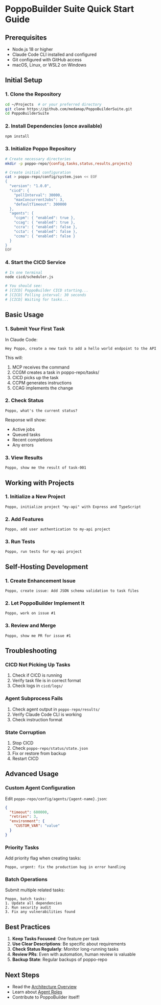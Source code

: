 # PoppoBuilder Suite Quick Start Guide

## Prerequisites

- Node.js 18 or higher
- Claude Code CLI installed and configured
- Git configured with GitHub access
- macOS, Linux, or WSL2 on Windows

## Initial Setup

### 1. Clone the Repository

```bash
cd ~/Projects  # or your preferred directory
git clone https://github.com/medamap/PoppoBuilderSuite.git
cd PoppoBuilderSuite
```

### 2. Install Dependencies (once available)

```bash
npm install
```

### 3. Initialize Poppo Repository

```bash
# Create necessary directories
mkdir -p poppo-repo/{config,tasks,status,results,projects}

# Create initial configuration
cat > poppo-repo/config/system.json << EOF
{
  "version": "1.0.0",
  "cicd": {
    "pollInterval": 30000,
    "maxConcurrentJobs": 3,
    "defaultTimeout": 300000
  },
  "agents": {
    "ccpm": { "enabled": true },
    "ccag": { "enabled": true },
    "ccra": { "enabled": false },
    "ccta": { "enabled": false },
    "ccma": { "enabled": false }
  }
}
EOF
```

### 4. Start the CICD Service

```bash
# In one terminal
node cicd/scheduler.js

# You should see:
# [CICD] PoppoBuilder CICD starting...
# [CICD] Polling interval: 30 seconds
# [CICD] Waiting for tasks...
```

## Basic Usage

### 1. Submit Your First Task

In Claude Code:
```
Hey Poppo, create a new task to add a hello world endpoint to the API
```

This will:
1. MCP receives the command
2. CCGM creates a task in poppo-repo/tasks/
3. CICD picks up the task
4. CCPM generates instructions
5. CCAG implements the change

### 2. Check Status

```
Poppo, what's the current status?
```

Response will show:
- Active jobs
- Queued tasks  
- Recent completions
- Any errors

### 3. View Results

```
Poppo, show me the result of task-001
```

## Working with Projects

### 1. Initialize a New Project

```
Poppo, initialize project "my-api" with Express and TypeScript
```

### 2. Add Features

```
Poppo, add user authentication to my-api project
```

### 3. Run Tests

```
Poppo, run tests for my-api project
```

## Self-Hosting Development

### 1. Create Enhancement Issue

```
Poppo, create issue: Add JSON schema validation to task files
```

### 2. Let PoppoBuilder Implement It

```
Poppo, work on issue #1
```

### 3. Review and Merge

```
Poppo, show me PR for issue #1
```

## Troubleshooting

### CICD Not Picking Up Tasks

1. Check if CICD is running
2. Verify task file is in correct format
3. Check logs in `cicd/logs/`

### Agent Subprocess Fails

1. Check agent output in `poppo-repo/results/`
2. Verify Claude Code CLI is working
3. Check instruction format

### State Corruption

1. Stop CICD
2. Check `poppo-repo/status/state.json`
3. Fix or restore from backup
4. Restart CICD

## Advanced Usage

### Custom Agent Configuration

Edit `poppo-repo/config/agents/{agent-name}.json`:

```json
{
  "timeout": 600000,
  "retries": 3,
  "environment": {
    "CUSTOM_VAR": "value"
  }
}
```

### Priority Tasks

Add priority flag when creating tasks:

```
Poppo, urgent: fix the production bug in error handling
```

### Batch Operations

Submit multiple related tasks:

```
Poppo, batch tasks:
1. Update all dependencies
2. Run security audit
3. Fix any vulnerabilities found
```

## Best Practices

1. **Keep Tasks Focused**: One feature per task
2. **Use Clear Descriptions**: Be specific about requirements
3. **Check Status Regularly**: Monitor long-running tasks
4. **Review PRs**: Even with automation, human review is valuable
5. **Backup State**: Regular backups of poppo-repo

## Next Steps

- Read the [Architecture Overview](../architecture/system-overview.md)
- Learn about [Agent Roles](../architecture/agents.md)
- Contribute to PoppoBuilder itself!